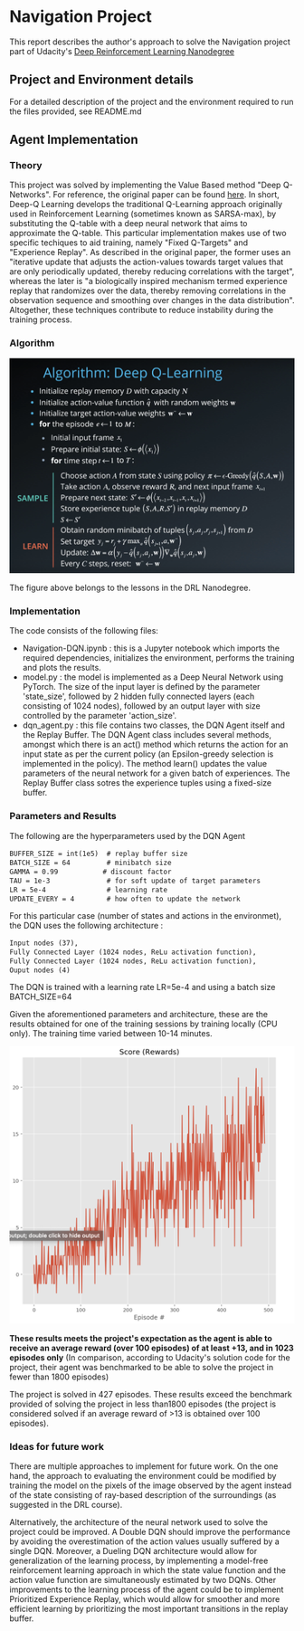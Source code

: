 # Navigation Project

This report describes the author's approach to solve the Navigation project part of Udacity's [Deep Reinforcement Learning Nanodegree](https://www.udacity.com/course/deep-reinforcement-learning-nanodegree--nd893)

## Project and Environment details

For a detailed description of the project and the environment required to run the files provided, see README.md 


## Agent Implementation

### Theory

This project was solved by implementing the Value Based method "Deep Q-Networks". For reference, the original paper can be found [here](https://deepmind.com/research/dqn/). 
In short, Deep-Q Learning develops the traditional Q-Learning approach originally used in Reinforcement Learning (sometimes known as SARSA-max), by substituting the Q-table with a deep neural network that aims to approximate the Q-table. This particular implementation makes use of two specific techiques to aid training, namely "Fixed Q-Targets" and "Experience Replay". As described in the original paper, the former uses an "iterative update that adjusts the action-values towards target values that are only periodically updated, thereby reducing correlations with the target", whereas the later is "a biologically inspired mechanism termed experience replay that randomizes over the data, thereby removing correlations in the observation sequence and smoothing over changes in the data distribution". Altogether, these techniques contribute to reduce instability during the training process. 


### Algorithm

![Deep Q-Learning algorithm as described by the Udacity course](./images/DQNalgo.png)

The figure above belongs to the lessons in the DRL Nanodegree.

### Implementation

The code consists of the following files:
- Navigation-DQN.ipynb : this is a Jupyter notebook which imports the required dependencies, initializes the environment, performs the training and plots the results. 
- model.py : the model is implemented as a Deep Neural Network using PyTorch. The size of the input layer is defined by the parameter 'state_size', followed by 2 hidden fully connected layers (each consisting of 1024 nodes), followed by an output layer with size controlled by the parameter 'action_size'. 
- dqn_agent.py : this file contains two classes, the DQN Agent itself and the Replay Buffer. The DQN Agent class includes several methods, amongst which there is an act() method which returns the action for an input state as per the current policy (an Epsilon-greedy selection is implemented in the policy). The method learn() updates the value parameters of the neural network for a given batch of experiences. The Replay Buffer class sotres the experience tuples using a fixed-size buffer. 


### Parameters and Results

The following are the hyperparameters used by the DQN Agent

```
BUFFER_SIZE = int(1e5)  # replay buffer size
BATCH_SIZE = 64         # minibatch size 
GAMMA = 0.99           # discount factor 
TAU = 1e-3              # for soft update of target parameters
LR = 5e-4               # learning rate 
UPDATE_EVERY = 4        # how often to update the network
```

For this particular case (number of states and actions in the environmet), the DQN uses the following architecture :

```
Input nodes (37),
Fully Connected Layer (1024 nodes, ReLu activation function),
Fully Connected Layer (1024 nodes, ReLu activation function),
Ouput nodes (4)
```

The DQN is trained with a learning rate LR=5e-4 and using a batch size BATCH_SIZE=64

Given the aforementioned parameters and architecture, these are the results obtained for one of the training sessions by training locally (CPU only). The training time varied between 10-14 minutes. 

![Rewards](images/rewards.png)

**These results meets the project's expectation as the agent is able to receive an average reward (over 100 episodes) of at least +13, and in 1023 episodes only** (In comparison, according to Udacity's solution code for the project, their agent was benchmarked to be able to solve the project in fewer than 1800 episodes)

The project is solved in 427 episodes. These results exceed the benchmark provided of solving the project in less than1800 episodes (the project is considered solved if an average reward of >13 is obtained over 100 episodes). 

### Ideas for future work

There are multiple approaches to implement for future work. On the one hand, the approach to evaluating the environment could be modified by training the model on the pixels of the image observed by the agent instead of the state consisting of ray-based description of the surroundings (as suggested in the DRL course). 

Alternatively, the architecture of the neural network used to solve the project could be improved. A Double DQN should improve the performance by avoiding the overestimation of the action values usually suffered by a single DQN. Moreover, a Dueling DQN architecture would allow for generalization of the learning process, by implementing a model-free reinforcement learning approach in which the state value function and the action value function are simultaneously estimated by two DQNs. 
Other improvements to the learning process of the agent could be to implement Prioritized Experience Replay, which would allow for smoother and more efficient learning by prioritizing the most important transitions in the replay buffer. 
